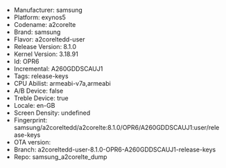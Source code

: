 
- Manufacturer: samsung
- Platform: exynos5
- Codename: a2corelte
- Brand: samsung
- Flavor: a2coreltedd-user
- Release Version: 8.1.0
- Kernel Version: 3.18.91
- Id: OPR6
- Incremental: A260GDDSCAUJ1
- Tags: release-keys
- CPU Abilist: armeabi-v7a,armeabi
- A/B Device: false
- Treble Device: true
- Locale: en-GB
- Screen Density: undefined
- Fingerprint: samsung/a2coreltedd/a2corelte:8.1.0/OPR6/A260GDDSCAUJ1:user/release-keys
- OTA version: 
- Branch: a2coreltedd-user-8.1.0-OPR6-A260GDDSCAUJ1-release-keys
- Repo: samsung_a2corelte_dump
